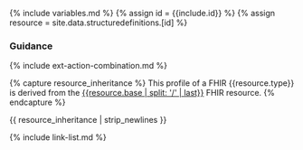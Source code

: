 {% include variables.md %}
{% assign id = {{include.id}} %}
{% assign resource = site.data.structuredefinitions.[id] %}

### Guidance

{% include ext-action-combination.md %}


{% capture resource_inheritance %}
This profile of a FHIR {{resource.type}} is derived from the [{{resource.base | split: '/' | last}}]({{resource.base}}) FHIR resource.
{% endcapture %}

{{ resource_inheritance | strip_newlines }}

{% include link-list.md %}
